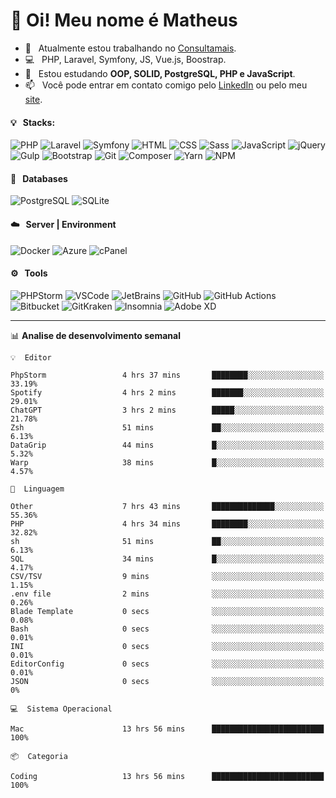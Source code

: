 # 👋 Oi! Meu nome é Matheus

- 🔭 &nbsp; Atualmente estou trabalhando no [Consultamais](https://consultamais.com.br/).
- 💻 &nbsp; PHP, Laravel, Symfony, JS, Vue.js, Boostrap.
- 🌱 &nbsp; Estou estudando **OOP, SOLID, PostgreSQL, PHP e JavaScript**.
- 📫 &nbsp; Você pode entrar em contato comigo pelo [LinkedIn](https://www.linkedin.com/in/matheuscamargoxavier/) ou pelo meu [site](https://matheuscamargo.co).

#### 💡 &nbsp; Stacks:
![PHP](https://img.shields.io/badge/-PHP-777BB4?&logo=php&logoColor=FFFFFF)
![Laravel](https://img.shields.io/badge/-Laravel-FF2D20?&logo=laravel&logoColor=FFFFFF)
![Symfony](https://img.shields.io/badge/-Symfony-000000?&logo=symfony&logoColor=FFFFFF)
![HTML](https://img.shields.io/badge/-HTML-E34F26?&logo=html5&logoColor=FFFFFF)
![CSS](https://img.shields.io/badge/-CSS-1572B6?&logo=css3&logoColor=FFFFFF)
![Sass](https://img.shields.io/badge/-Sass-CC6699?&logo=sass&logoColor=FFFFFF)
![JavaScript](https://img.shields.io/badge/-JavaScript-F7DF1E?&logo=javascript&logoColor=FFFFFF)
![jQuery](https://img.shields.io/badge/-jQuery-0769AD?&logo=jquery&logoColor=FFFFFF)
![Gulp](https://img.shields.io/badge/-Gulp-CF4647?&logo=gulp&logoColor=FFFFFF)
![Bootstrap](https://img.shields.io/badge/-Bootstrap-7952B3?&logo=bootstrap&logoColor=FFFFFF)
![Git](https://img.shields.io/badge/-Git-F05032?&logo=git&logoColor=FFFFFF)
![Composer](https://img.shields.io/badge/-Composer-885630?&logo=composer&logoColor=FFFFFF)
![Yarn](https://img.shields.io/badge/-Yarn-2C8EBB?&logo=yarn&logoColor=FFFFFF)
![NPM](https://img.shields.io/badge/-npm-CB3837?&logo=npm&logoColor=FFFFFF)

#### 💾 &nbsp; Databases
![PostgreSQL](https://img.shields.io/badge/-PostgreSQL-336791?&logo=PostgreSQL&logoColor=FFFFFF)
![SQLite](https://img.shields.io/badge/-SQLite-003B57?&logo=SQLite&logoColor=FFFFFF)

#### ☁️ &nbsp; Server | Environment
![Docker](https://img.shields.io/badge/-Docker-2496ED?&logo=docker&logoColor=FFFFFF)
![Azure](https://img.shields.io/badge/-Azure-0089D6?&logo=microsoft%20azure&logoColor=FFFFFF)
![cPanel](https://img.shields.io/badge/-cPanel-FF6C2C?&logo=cpanel&logoColor=FFFFFF)

#### ⚙️ &nbsp; Tools
![PHPStorm](https://img.shields.io/badge/-PHPStorm-000000?&logo=PHPStorm&logoColor=FFFFFF)
![VSCode](https://img.shields.io/badge/-VSCode-007ACC?&logo=Visual%20Studio%20Code&logoColor=FFFFFF) 
![JetBrains](https://img.shields.io/badge/-JetBrains-000000?&logo=jetbrains&logoColor=FFFFFF) 
![GitHub](https://img.shields.io/badge/-GitHub-181717?&logo=github&logoColor=FFFFFF) 
![GitHub Actions](https://img.shields.io/badge/-GitHub%20Actions-181717?&logo=GitHub%20Actions&logoColor=FFFFFF) 
![Bitbucket](https://img.shields.io/badge/-Bitbucket-0052CC?&logo=bitbucket&logoColor=FFFFFF)
![GitKraken](https://img.shields.io/badge/-GitKraken-179287?&logo=GitKraken&logoColor=FFFFFF)
![Insomnia](https://img.shields.io/badge/-Insomnia-5849BE?&logo=Insomnia&logoColor=FFFFFF)
![Adobe XD](https://img.shields.io/badge/-Adobe%20XD-FF61F6?&logo=adobe%20xd&logoColor=FFFFFF) 
_______

📊  **Analise de desenvolvimento semanal**
```text
💡  Editor

PhpStorm                 4 hrs 37 mins       ████████░░░░░░░░░░░░░░░░░     33.19%
Spotify                  4 hrs 2 mins        ███████░░░░░░░░░░░░░░░░░░     29.01%
ChatGPT                  3 hrs 2 mins        █████░░░░░░░░░░░░░░░░░░░░     21.78%
Zsh                      51 mins             ██░░░░░░░░░░░░░░░░░░░░░░░      6.13%
DataGrip                 44 mins             █░░░░░░░░░░░░░░░░░░░░░░░░      5.32%
Warp                     38 mins             █░░░░░░░░░░░░░░░░░░░░░░░░      4.57%
```
```text
💬  Linguagem

Other                    7 hrs 43 mins       ██████████████░░░░░░░░░░░     55.36%
PHP                      4 hrs 34 mins       ████████░░░░░░░░░░░░░░░░░     32.82%
sh                       51 mins             ██░░░░░░░░░░░░░░░░░░░░░░░      6.13%
SQL                      34 mins             █░░░░░░░░░░░░░░░░░░░░░░░░      4.17%
CSV/TSV                  9 mins              ░░░░░░░░░░░░░░░░░░░░░░░░░      1.15%
.env file                2 mins              ░░░░░░░░░░░░░░░░░░░░░░░░░      0.26%
Blade Template           0 secs              ░░░░░░░░░░░░░░░░░░░░░░░░░      0.08%
Bash                     0 secs              ░░░░░░░░░░░░░░░░░░░░░░░░░      0.01%
INI                      0 secs              ░░░░░░░░░░░░░░░░░░░░░░░░░      0.01%
EditorConfig             0 secs              ░░░░░░░░░░░░░░░░░░░░░░░░░      0.01%
JSON                     0 secs              ░░░░░░░░░░░░░░░░░░░░░░░░░         0%
```
```text
💻  Sistema Operacional

Mac                      13 hrs 56 mins      █████████████████████████       100%
```
```text
📦  Categoria

Coding                   13 hrs 56 mins      █████████████████████████       100%
```
